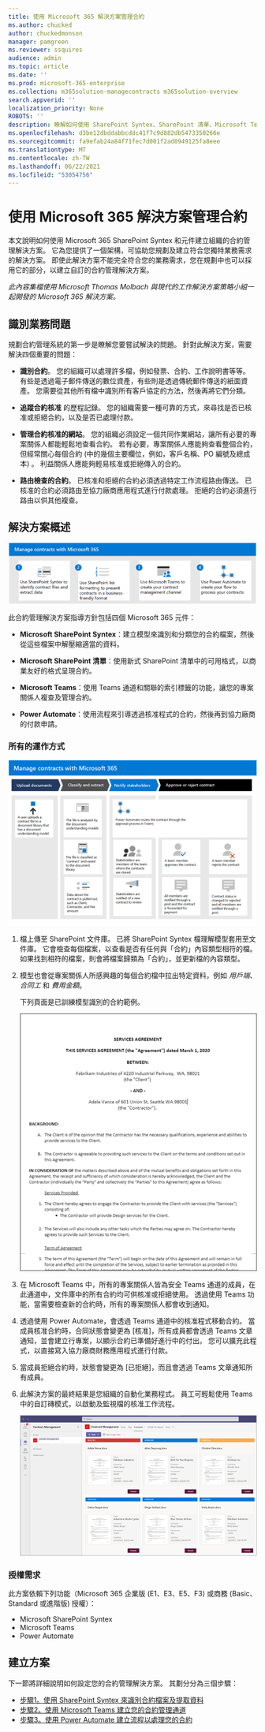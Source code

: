 ```yaml
---
title: 使用 Microsoft 365 解決方案管理合約
ms.author: chucked
author: chuckedmonson
manager: pamgreen
ms.reviewer: ssquires
audience: admin
ms.topic: article
ms.date: ''
ms.prod: microsoft-365-enterprise
ms.collection: m365solution-managecontracts m365solution-overview
search.appverid: ''
localization_priority: None
ROBOTS: ''
description: 瞭解如何使用 SharePoint Syntex、SharePoint 清單、Microsoft Teams 及 Power Automate 的 Microsoft 365 解決方案管理合約。
ms.openlocfilehash: d3be12dbddabbcddc41f7c9d882db5473350266e
ms.sourcegitcommit: fa9efab24a84f71fec7d001f2ad8949125fa8eee
ms.translationtype: MT
ms.contentlocale: zh-TW
ms.lasthandoff: 06/22/2021
ms.locfileid: "53054756"
---
```

# <a name="manage-contracts-using-a-microsoft-365-solution"></a>使用 Microsoft 365 解決方案管理合約

本文說明如何使用 Microsoft 365 SharePoint Syntex 和元件建立組織的合約管理解決方案。 它為您提供了一個架構，可協助您規劃及建立符合您獨特業務需求的解決方案。 即使此解決方案不能完全符合您的業務需求，您在規劃中也可以採用它的部分，以建立自訂的合約管理解決方案。

*此內容集檔使用 Microsoft Thomas Molbach 與現代的工作解決方案策略小組一起開發的 Microsoft 365 解決方案。*

## <a name="identify-the-business-problem"></a>識別業務問題

規劃合約管理系統的第一步是瞭解您要嘗試解決的問題。 針對此解決方案，需要解決四個重要的問題：

- **識別合約**。 您的組織可以處理許多檔，例如發票、合約、工作說明書等等。  有些是透過電子郵件傳送的數位資產，有些則是透過傳統郵件傳送的紙面資產。 您需要從其他所有檔中識別所有客戶協定的方法，然後再將它們分類。

- **追蹤合約核准** 的歷程記錄。 您的組織需要一種可靠的方式，來尋找是否已核准或拒絕合約，以及是否已處理付款。 

- **管理合約核准的網站**。 您的組織必須設定一個共同作業網站，讓所有必要的專案關係人都能輕鬆地查看合約。 若有必要，專案關係人應能夠查看整個合約，但經常關心每個合約 (中的幾個主要欄位，例如，客戶名稱、PO 編號及總成本) 。 利益關係人應能夠輕易核准或拒絕傳入的合約。

- **路由檢查的合約**。 已核准和拒絕的合約必須透過特定工作流程路由傳送。 已核准的合約必須路由至協力廠商應用程式進行付款處理。 拒絕的合約必須進行路由以供其他複查。

## <a name="overview-of-the-solution"></a>解決方案概述

  ![使用 SharePoint Syntex、SharePoint 清單、Teams 及 Power Automate 的解決方案圖表。](../media/content-understanding/syntex-solution-manage-contracts-setup-steps.png)

此合約管理解決方案指導方針包括四個 Microsoft 365 元件：

- **Microsoft SharePoint Syntex**：建立模型來識別和分類您的合約檔案，然後從這些檔案中解壓縮適當的資料。

- **Microsoft SharePoint 清單**：使用新式 SharePoint 清單中的可用格式，以商業友好的格式呈現合約。

- **Microsoft Teams**：使用 Teams 通道和關聯的索引標籤的功能，讓您的專案關係人複查及管理合約。

- **Power Automate**：使用流程來引導透過核准程式的合約，然後再到協力廠商的付款申請。

### <a name="how-it-all-works"></a>所有的運作方式

  ![解決方案的圖表，顯示可上傳檔、提取資料、通知利益關係人，以及核准或拒絕合約的工作流程。](../media/content-understanding/syntex-solution-manage-contracts-overview.png)

1. 檔上傳至 SharePoint 文件庫。 已將 SharePoint Syntex 檔理解模型套用至文件庫。 它會檢查每個檔案，以查看是否有任何與「合約」內容類型相符的檔。 如果找到相符的檔案，則會將檔案歸類為「合約」，並更新檔的內容類型。

2. 模型也會從專案關係人所感興趣的每個合約檔中拉出特定資料，例如 *用戶端*、 *合同工* 和 *費用金額*。

    下列頁面是已訓練模型識別的合約範例。

      ![合約的範例。](../media/content-understanding/contract.png)

3. 在 Microsoft Teams 中，所有的專案關係人皆為安全 Teams 通道的成員，在此通道中，文件庫中的所有合約均可供核准或拒絕使用。 透過使用 Teams 功能，當需要檢查新的合約時，所有的專案關係人都會收到通知。
 
4. 透過使用 Power Automate，會透過 Teams 通道中的核准程式移動合約。 當成員核准合約時，合同狀態會變更為 [核准]，所有成員都會透過 Teams 文章通知，並會建立行專案，以顯示合約已準備好進行中的付出。 您可以擴充此程式，以直接寫入協力廠商財務應用程式進行付款。

5.  當成員拒絕合約時，狀態會變更為 [已拒絕]，而且會透過 Teams 文章通知所有成員。

6. 此解決方案的最終結果是您組織的自動化業務程式。 員工可輕鬆使用 Teams 中的自訂磚模式，以啟動及監視檔的核准工作流程。 

     ![[合約] 索引標籤。](../media/content-understanding/tile-view.png)

### <a name="licensing-requirements"></a>授權需求

此方案依賴下列功能（Microsoft 365 企業版 (E1、E3、E5、F3) 或商務 (Basic、Standard 或進階版) 授權）：

-   Microsoft SharePoint Syntex
-   Microsoft Teams
-   Power Automate

## <a name="create-the-solution"></a>建立方案

下一節將詳細說明如何設定您的合約管理解決方案。 其劃分分為三個步驟：

- [步驟1。使用 SharePoint Syntex 來識別合約檔案及提取資料](solution-manage-contracts-step1.md)
- [步驟2。使用 Microsoft Teams 建立您的合約管理通道](solution-manage-contracts-step2.md)
- [步驟3。使用 Power Automate 建立流程以處理您的合約](solution-manage-contracts-step3.md)
